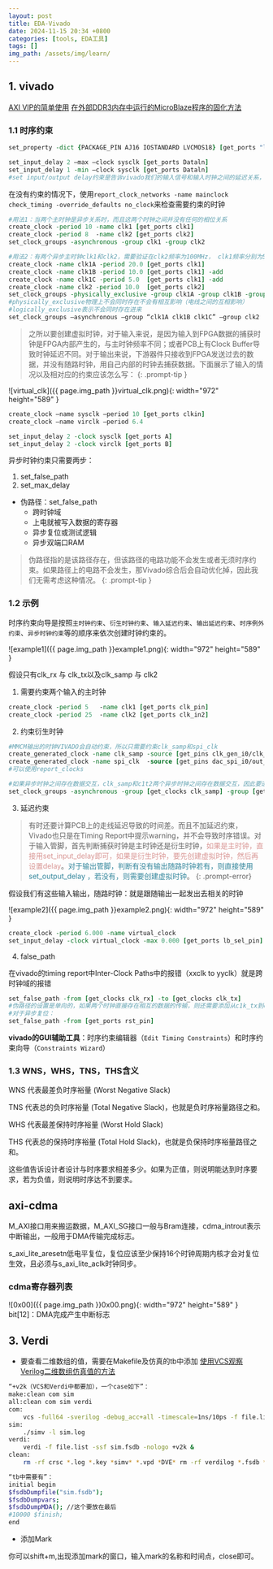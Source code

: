 ```yaml
---
layout: post
title: EDA-Vivado
date: 2024-11-15 20:34 +0800
categories: [tools, EDA工具]
tags: []
img_path: /assets/img/learn/
---
```


## 1. vivado
[AXI VIP的简单使用](https://icode.best/i/36088746158033)
[在外部DDR3内存中运行的MicroBlaze程序的固化方法](https://blog.csdn.net/ZLK1214/article/details/115875025)
### 1.1 时序约束

```tcl
set_property -dict {PACKAGE_PIN AJ16 IOSTANDARD LVCMOS18} [get_ports "led[0]" #管脚约束

set_input_delay 2 –max –clock sysclk [get_ports Dataln] 
set_input_delay 1 -min –clock sysclk [get_ports Dataln]
#set input/output delay约束是告诉vivado我们的输入信号和输入时钟之间的延迟关系，跟下面要讲的时钟周期约束是一个原理，让vivado在这个前提下去Place and Route。并不是调节输入信号的延迟
```

在没有约束的情况下，使用`report_clock_networks -name mainclock` `check_timing -override_defaults no_clock`来检查需要约束的时钟

```tcl
#用法1：当两个主时钟是异步关系时，而且这两个时钟之间并没有任何的相位关系
create_clock -period 10 -name clk1 [get_ports clk1]
create_clock -period 8  -name clk2 [get_ports clk2]
set_clock_groups -asynchronous -group clk1 -group clk2

#用法2：有两个异步主时钟clk1和clk2，需要验证在clk2频率为100MHz， clk1频率分别为50MHz， 100MHz和200MHz下的时序收敛情况
create_clock -name clk1A -period 20.0 [get_ports clk1] 
create_clock -name clk1B -period 10.0 [get_ports clk1] -add 
create_clock -name clk1C -period 5.0  [get_ports clk1] -add 
create_clock -name clk2 -period 10.0  [get_ports clk2]
set_clock_groups -physically_exclusive -group clk1A -group clk1B -group clk1C 
#physically_exclusive物理上不会同时存在不会有相互影响（电线之间的互相影响）
#logically_exclusive表示不会同时存在进来
set_clock_groups —asynchronous —group “clk1A clk1B clk1C” —group clk2
```

> 之所以要创建虚拟时钟，对于输入来说，是因为输入到FPGA数据的捕获时钟是FPGA内部产生的，与主时钟频率不同；或者PCB上有Clock Buffer导致时钟延迟不同。对于输出来说，下游器件只接收到FPGA发送过去的数据，并没有随路时钟，用自己内部的时钟去捕获数据。下面展示了输入的情况以及相对应的约束应该怎么写：
{: .prompt-tip }

![virtual_clk]({{ page.img_path }}virtual_clk.png){: width="972" height="589" }

```tcl
create_clock —name sysclk —period 10 [get_ports clkin]
create_clock —name virclk —period 6.4

set_input_delay 2 -clock sysclk [get_ports A] 
set_input_delay 2 -clock virclk [get_ports B]
```

异步时钟约束只需要两步：
1. set_false_path
2. set_max_delay

- 伪路径：set_false_path
	- 跨时钟域
	- 上电就被写入数据的寄存器
	- 异步复位或测试逻辑
	- 异步双端口RAM

>伪路径指的是该路径存在，但该路径的电路功能不会发生或者无须时序约束。如果路径上的电路不会发生，那Vivado综合后会自动优化掉，因此我们无需考虑这种情况。
{: .prompt-tip }

### 1.2 示例
时序约束向导是按照`主时钟约束`、`衍生时钟约束`、`输入延迟约束`、`输出延迟约束`、`时序例外约束`、`异步时钟约束`等的顺序来依次创建时钟约束的。

![example1]({{ page.img_path }}example1.png){: width="972" height="589" }

假设只有clk_rx 与 clk_tx以及clk_samp 与 clk2

1. 需要约束两个输入的主时钟

```tcl
create_clock -period 5   -name clk1 [get_ports clk_pin]
create_clock -period 25  -name clk2 [get_ports clk_in2]
```

2. 约束衍生时钟

```tcl
#MMCM输出的时钟VIVADO会自动约束，所以只需要约束clk_samp和spi_clk
create_generated_clock -name clk_samp -source [get_pins clk_gen_i0/clk_core_i0/clk_tx] -divide_by 32 [get_pins clk_gen_i0/BUFHCE_clk_samp_i0/O]
create_generated_clock -name spi_clk  -source [get_pins dac_spi_i0/out_ddr_flop_spi_clk_i0/ODDR_inst/C] -devide_by 1 -invert [get_ports spi_clk_pin]
#可以使用report_clocks

#如果异步时钟之间存在数据交互，clk_samp和c1t2两个异步时钟之间存在数据交互，因此要进行约
set_clock_groups -asynchronous -group [get_clocks clk_samp] -group [get_clocks clk2]
```

3. 延迟约束
> 有时还要计算PCB上的走线延迟导致的时间差。而且不加延迟约束， Vivado也只是在Timing Report中提示warning，并不会导致时序错误。对于输入管脚，首先判断捕获时钟是主时钟还是衍生时钟，<font color="#d99694">如果是主时钟，直接用set_input_delay即可，如果是衍生时钟，要先创建虚拟时钟，然后再设置delay</font>。<font color="#31859b">对于输出管脚，判断有没有输出随路时钟若有，则直接使用set_output_delay ，若没有，则需要创建虚拟时钟</font>。
{: .prompt-error}

假设我们有这些输入输出，随路时钟：就是跟随输出一起发出去相关的时钟

![example2]({{ page.img_path }}example2.png){: width="972" height="589" }

```tcl
create_clock -period 6.000 -name virtual_clock
set_input_delay -clock virtual_clock -max 0.000 [get_ports lb_sel_pin]
```

4. false_path

在vivado的timing report中Inter-Clock Paths中的报错（xxclk to yyclk）就是跨时钟域的报错

```tcl
set_false_path -from [get_clocks clk_rx] -to [get_clocks clk_tx]
#伪路径的设置是单向的，如果两个时钟直接存在相互的数据的传输，则还需要添加从c1k_tx到clk_rx的路径
#对于异步复位：
set_false_path -from [get_ports rst_pin]
```


**vivado的GUI辅助工具**：时序约束编辑器（`Edit Timing Constraints`）和时序约束向导（`Constraints Wizard`）

### 1.3 WNS，WHS，TNS，THS含义
WNS 代表最差负时序裕量 (Worst Negative Slack)

TNS 代表总的负时序裕量 (Total Negative Slack)，也就是负时序裕量路径之和。

WHS 代表最差保持时序裕量 (Worst Hold Slack)

THS 代表总的保持时序裕量 (Total Hold Slack)，也就是负保持时序裕量路径之和。

这些值告诉设计者设计与时序要求相差多少。如果为正值，则说明能达到时序要求，若为负值，则说明时序达不到要求。


## axi-cdma

M_AXI接口用来搬运数据，M_AXI_SG接口一般与Bram连接，cdma_introut表示中断输出，一般用于DMA传输完成标志。

s_axi_lite_aresetn低电平复位，复位应该至少保持16个时钟周期内核才会对复位生效，且必须与s_axi_lite_aclk时钟同步。

### cdma寄存器列表
![0x00]({{ page.img_path }}0x00.png){: width="972" height="589" }
bit[12]：DMA完成产生中断标志



## 3. Verdi

- 要查看二维数组的值，需要在Makefile及仿真的tb中添加
[使用VCS观察Verilog二维数组仿真值的方法](https://zhuanlan.zhihu.com/p/119326286)

```sh
“+v2k（VCS和Verdi中都要加），一个case如下”：
make:clean com sim 
all:clean com sim verdi 
com: 
	vcs -full64 -sverilog -debug_acc+all -timescale=1ns/10ps -f file.list -l coml.log -fsdb +define+FSDB +vc +v2k 
sim: 
	./simv -l sim.log 
verdi: 
	verdi -f file.list -ssf sim.fsdb -nologo +v2k & 
clean: 
	rm -rf crsc *.log *.key *simv* *.vpd *DVE* rm -rf verdilog *.fsdb *.conf

“tb中需要有”： 
initial begin 
$fsdbDumpfile("sim.fsdb"); 
$fsdbDumpvars; 
$fsdbDumpMDA(); //这个要放在最后 
#10000 $finish; 
end
```

- 添加Mark  

你可以shift+m,出现添加mark的窗口，输入mark的名称和时间点，close即可。